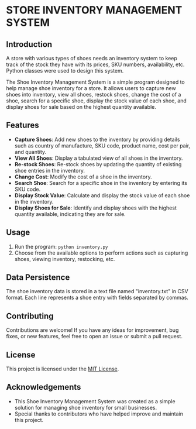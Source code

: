 # STORE INVENTORY MANAGEMENT SYSTEM
## Introduction

A store with various types of shoes needs an inventory system to keep track of the stock they have with its prices, SKU numbers, availability, etc.
Python classes were used to design this system.

The Shoe Inventory Management System is a simple program designed to help manage shoe inventory for a store. It allows users to capture new shoes into inventory, view all shoes, restock shoes, change the cost of a shoe, search for a specific shoe, display the stock value of each shoe, and display shoes for sale based on the highest quantity available.

## Features

- **Capture Shoes**: Add new shoes to the inventory by providing details such as country of manufacture, SKU code, product name, cost per pair, and quantity.
- **View All Shoes**: Display a tabulated view of all shoes in the inventory.
- **Re-stock Shoes**: Re-stock shoes by updating the quantity of existing shoe entries in the inventory.
- **Change Cost**: Modify the cost of a shoe in the inventory.
- **Search Shoe**: Search for a specific shoe in the inventory by entering its SKU code.
- **Display Stock Value**: Calculate and display the stock value of each shoe in the inventory.
- **Display Shoes for Sale**: Identify and display shoes with the highest quantity available, indicating they are for sale.

## Usage

1. Run the program:
```python inventory.py```
2. Choose from the available options to perform actions such as capturing shoes, viewing inventory, restocking, etc.

## Data Persistence

The shoe inventory data is stored in a text file named "inventory.txt" in CSV format. Each line represents a shoe entry with fields separated by commas.

## Contributing

Contributions are welcome! If you have any ideas for improvement, bug fixes, or new features, feel free to open an issue or submit a pull request.

## License

This project is licensed under the [MIT License](LICENSE).

## Acknowledgements

- This Shoe Inventory Management System was created as a simple solution for managing shoe inventory for small businesses.
- Special thanks to contributors who have helped improve and maintain this project.
